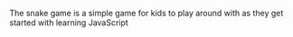 The snake game is a simple game for kids to play around with as they get started with learning JavaScript
